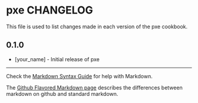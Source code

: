 pxe CHANGELOG
=============

This file is used to list changes made in each version of the pxe cookbook.

0.1.0
-----
- [your_name] - Initial release of pxe

- - -
Check the [Markdown Syntax Guide](http://daringfireball.net/projects/markdown/syntax) for help with Markdown.

The [Github Flavored Markdown page](http://github.github.com/github-flavored-markdown/) describes the differences between markdown on github and standard markdown.

